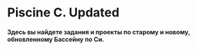 # Piscine C. Updated

#### Здесь вы найдете задания и проекты по старому и новому, обновленному Бассейну по Си.

